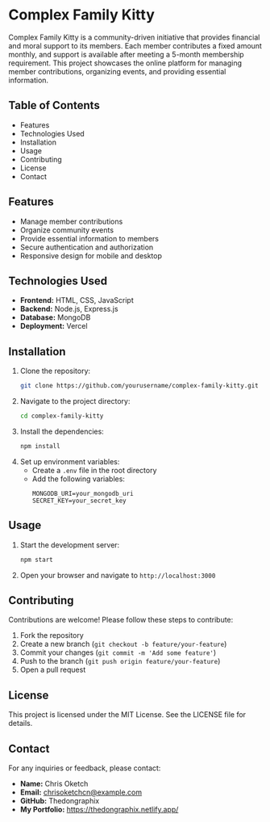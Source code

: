 # Complex Family Kitty

Complex Family Kitty is a community-driven initiative that provides financial and moral support to its members. Each member contributes a fixed amount monthly, and support is available after meeting a 5-month membership requirement. This project showcases the online platform for managing member contributions, organizing events, and providing essential information.

## Table of Contents

- Features
- Technologies Used
- Installation
- Usage
- Contributing
- License
- Contact

## Features

- Manage member contributions
- Organize community events
- Provide essential information to members
- Secure authentication and authorization
- Responsive design for mobile and desktop

## Technologies Used

- **Frontend:** HTML, CSS, JavaScript
- **Backend:** Node.js, Express.js
- **Database:** MongoDB
- **Deployment:** Vercel

## Installation

1. Clone the repository:
    ```bash
    git clone https://github.com/yourusername/complex-family-kitty.git
    ```
2. Navigate to the project directory:
    ```bash
    cd complex-family-kitty
    ```
3. Install the dependencies:
    ```bash
    npm install
    ```
4. Set up environment variables:
    - Create a `.env` file in the root directory
    - Add the following variables:
        ```env
        MONGODB_URI=your_mongodb_uri
        SECRET_KEY=your_secret_key
        ```

## Usage

1. Start the development server:
    ```bash
    npm start
    ```
2. Open your browser and navigate to `http://localhost:3000`

## Contributing

Contributions are welcome! Please follow these steps to contribute:

1. Fork the repository
2. Create a new branch (`git checkout -b feature/your-feature`)
3. Commit your changes (`git commit -m 'Add some feature'`)
4. Push to the branch (`git push origin feature/your-feature`)
5. Open a pull request

## License

This project is licensed under the MIT License. See the LICENSE file for details.

## Contact

For any inquiries or feedback, please contact:
- **Name:** Chris Oketch
- **Email:** chrisoketchcn@example.com
- **GitHub:** Thedongraphix
- **My Portfolio:** https://thedongraphix.netlify.app/

